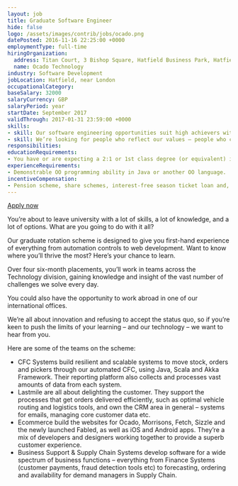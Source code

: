 ```yaml
---
layout: job
title: Graduate Software Engineer
hide: false
logo: /assets/images/contrib/jobs/ocado.png
datePosted: 2016-11-16 22:25:00 +0000
employmentType: full-time
hiringOrganization:
  address: Titan Court, 3 Bishop Square, Hatfield Business Park, Hatfield, AL10 9NE, UK
  name: Ocado Technology
industry: Software Development
jobLocation: Hatfield, near London
occupationalCategory:
baseSalary: 32000
salaryCurrency: GBP
salaryPeriod: year
startDate: September 2017
validThrough: 2017-01-31 23:59:00 +0000
skills:
- skill: Our software engineering opportunities suit high achievers with analytical minds, who enjoy creative problem-solving, and find satisfaction in seeing complex projects through from start-to-finish.
- skill: We’re looking for people who reflect our values – people who can learn fast through experimenting; who are autonomous through taking ownership and driving innovation; who are collaborative and work well in high-performing teams. We value trust, honesty, and craftsmanship. Essentially, if you’re talented and innovative, we’d love to hear from you!
responsibilities:
educationRequirements:
- You have or are expecting a 2:1 or 1st class degree (or equivalent) in Computer Science/Software Engineering or similar numerate degree
experienceRequirements:
- Demonstrable OO programming ability in Java or another OO language.
incentiveCompensation:
- Pension scheme, share schemes, interest-free season ticket loan and, of course, healthy Ocado staff discounts (and free delivery).
---
```

[Apply now](http://careers.ocado.com/VacancyInformation.aspx?VId=26073)

You’re about to leave university with a lot of skills, a lot of knowledge, and a lot of options. What are you going to do with it all?

Our graduate rotation scheme is designed to give you first-hand experience of everything from automation controls to web development. Want to know where you’ll thrive the most? Here’s your chance to learn.

Over four six-month placements, you’ll work in teams across the Technology division, gaining knowledge and insight of the vast number of challenges we solve every day.

You could also have the opportunity to work abroad in one of our international offices.

We’re all about innovation and refusing to accept the status quo, so if you’re keen to push the limits of your learning – and our technology – we want to hear from you.

Here are some of the teams on the scheme:

* CFC Systems build resilient and scalable systems to move stock, orders and pickers through our automated CFC, using Java, Scala and Akka Framework. Their reporting platform also collects and processes vast amounts of data from each system.
* Lastmile are all about delighting the customer. They support the processes that get orders delivered efficiently, such as optimal vehicle routing and logistics tools, and own the CRM area in general – systems for emails, managing core customer data etc.
* Ecommerce build the websites for Ocado, Morrisons, Fetch, Sizzle and the newly launched Fabled, as well as iOS and Android apps. They’re a mix of developers and designers working together to provide a superb customer experience.
* Business Support & Supply Chain Systems develop software for a wide spectrum of business functions – everything from Finance Systems (customer payments, fraud detection tools etc) to forecasting, ordering and availability for demand managers in Supply Chain.
